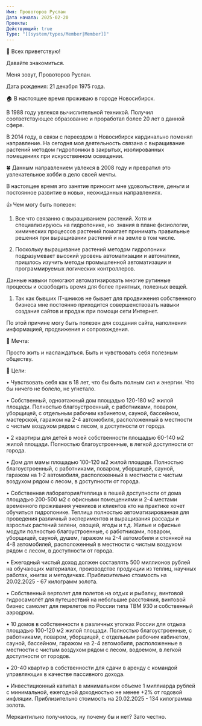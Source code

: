 ```yaml
---
Имя: Провоторов Руслан
Дата начала: 2025-02-20
Проекты: 
Действующий: true
Type: "[[system/types/Member|Member]]"
---
```


👋 Всех приветствую! 

  

Давайте знакомиться.

  

Меня зовут, Провоторов Руслан.

Дата рождения: 21 декабря 1975 года.

  

🏠 В настоящее время проживаю в городе Новосибирск.

В 1988 году увлекся вычислительной техникой. Получил соответствующее образование и проработал более 20 лет в данной сфере.

В 2014 году, в связи с переездом в Новосибирск кардинально поменял направление. На сегодня моя деятельность связана с выращивание растений методом гидропоники в закрытых, изолированных помещениях при искусственном освещении.

🍀 Данным направлением увлекся в 2008 году и превратил это увлекательное хобби в дело своей мечты.

В настоящее время это занятие приносит мне удовольствие, деньги и постоянное развитие в новых, неожиданных направлениях.

  

👍 Чем могу быть полезен:

1. Все что связанно с выращиванием растений. Хотя и специализируюсь на гидропонике, но  знания в плане физиологии, химических процессов растений помогает принимать правильные решения при выращивании растений и на земле в том числе.

2. Поскольку выращивание растений методом гидропоники подразумевает высокий уровень автоматизации и автоматики, пришлось изучить методы промышленной автоматизации и программируемых логических контроллеров.

Данные навыки помогают автоматизировать многие рутинные процессы и освободить время для более приятных, полезных вещей.

1. Так как бывших IT-шников не бывает для продвижения собственного бизнеса мне постоянно приходится совершенствовать навыки создания сайтов и продаж при помощи сети Интернет.

По этой причине могу быть полезен для создания сайта, наполнения информацией, продвижения и сопровождения.

  

🤔 Мечта:

Просто жить и наслаждаться. Быть и чувствовать себя полезным обществу.

  

🎯 Цели:

• Чувствовать себя как в 18 лет, что бы быть полным сил и энергии. Что бы ничего не болело, не угнетало.

• Собственный, одноэтажный дом площадью 120-180 м2 жилой площади. Полностью благоустроенный, с работниками, поваром, уборщицей, с отдельным рабочим кабинетом, сауной, бассейном, мастерской, гаражом на 2-4 автомобиля, расположенный в местности с чистым воздухом рядом с лесом, в доступности от города.

• 2 квартиры для детей в моей собственности площадью 60-140 м2 жилой площади. Полностью благоустроенные, в легкой доступности от города.

• Дом для мамы площадью 100-120 м2 жилой площади. Полностью благоустроенный, с работниками, поваром, уборщицей, сауной, гаражом на 1-2 автомобиля, расположенный в местности с чистым воздухом рядом с лесом, в доступности от города.

• Собственная лаборатория/теплица в пешей доступности от дома площадью 200-500 м2 с офисными помещениями и 2-4 местами временного проживания учеников и клиентов кто на практике хочет обучиться гидропонике. Теплица полностью автоматизированная для проведения различный экспериментов и выращивания рассады и взрослых растений зелени, овощей, ягоды и т.д. Жилые и офисные модули полностью благоустроенные, с работниками, поваром, уборщицей, сауной, душем, гаражом на 2-4 автомобиля и стоянкой на 4-8 автомобилей, расположенный в местности с чистым воздухом рядом с лесом, в доступности от города.

• Ежегодный чистый доход должен составлять 500 миллионов рублей на обучающих материалах, производстве продукции из теплиц, научных работах, книгах и методичках. Приблизительно стоимость на 20.02.2025 - 67 килограмм золота.

• Собственный вертолет для полетов на отдых и рыбалку, винтовой гидросамолёт для путешествий на небольшие расстояния, винтовой бизнес самолет для перелетов по России типа TBM 930 и собственный аэродром.

• 10 домов в собственности в различных уголках России для отдыха площадью 100-120 м2 жилой площади. Полностью благоустроенные, с работниками, поваром, уборщицей, с отдельным рабочим кабинетом, сауной, бассейном, гаражом на 2-4 автомобиля, расположенные в местности с чистым воздухом рядом с лесом, водоемом, в легкой доступности от городов.

• 20-40 квартир в собственности для сдачи в аренду с командой управляющих в качестве пассивного дохода.

• Инвестиционный капитал в минимальном объеме 1 миллиарда рублей с минимальной, ежегодной доходностью не менее +2% от годовой инфляции. Приблизительно стоимость на 20.02.2025 - 134 килограмма золота.

  

Меркантильно получилось, ну почему бы и нет? Зато честно.